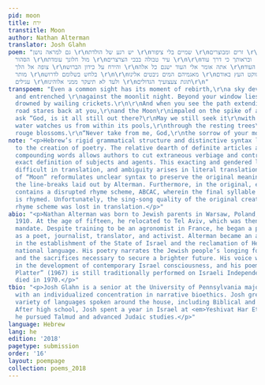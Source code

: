 ```yaml
---
pid: moon
title: ירח
transtitle: Moon
author: Nathan Alterman
translator: Josh Glahn
poem: "גם למראה נושן \r\nיש רגע של הולדת \r\nשמיים בלי ציפור \r\nזרים ומבוצרים \r\nבלילה
  הסהור \r\nמול חלונך עומדת \r\nעיר טבולה בבכי הצרצרים \r\n\r\nובראותך כי דרך עוד
  צופה אל הלך \r\nוהירח על כידון הברוש \r\nאתה אומר אלי העוד ישנם כל אלה \r\nהעוד
  מותר \r\nבלחש בשלומם לדרוש \r\n\r\nמאגמיהם המים ניבטים אלינו \r\nשוקט העץ באודם
  עגילים \r\nולעד לא תיעקר ממני אלוהינו \r\nתוגת צעצועיך הגדולים\r\n"
transpoem: "Even a common sight has its moment of rebirth,\r\na sky devoid of birds,\r\nalien
  and entrenched \r\nagainst the moonlit night. Beyond your window lies\r\na city
  drowned by wailing crickets.\r\n\r\nAnd when you see the path extending on,\r\nthe
  road stares back at you,\r\nand the Moon\r\nimpaled on the spike of a cypress,\r\nyou
  ask “God, is it all still out there?\r\nMay we still seek it\r\nwith whispered tones?”\r\n\r\nThe
  water watches us from within its pools,\r\nthrough the resting trees\r\nwith their
  rouge blossoms.\r\n“Never take from me, God,\r\nthe sorrow of your monumental playthings.”"
note: "<p>Hebrew’s rigid grammatical structure and distinctive syntax lends itself
  to the creation of poetry. The relative dearth of definite articles and ease in
  compounding words allows authors to cut extraneous verbiage and contributes to the
  exact definition of subjects and agents. This exacting and gendered language proves
  difficult in translation, and ambiguity arises in literal translation. This rendition
  of “Moon” reformulates unclear syntax to preserve the original meaning while maintaining
  the line-breaks laid out by Alterman. Furthermore, in the original, each stanza
  contains a disrupted rhyme scheme, ABCAC, wherein the final syllable of each line
  is rhymed. Unfortunately, the sing-song quality of the original created by this
  rhyme scheme was lost in translation.</p>"
abio: "<p>Nathan Alterman was born to Jewish parents in Warsaw, Poland, in August
  1910. At the age of fifteen, he relocated to Tel Aviv, which was then under British
  mandate. Despite training to be an agronomist in France, he began a promising career
  as a poet, journalist, translator, and activist. Alterman became an active participant
  in the establishment of the State of Israel and the reclamation of Hebrew as its
  national language. His poetry narrates the Jewish people’s longing for a homeland
  and the sacrifices necessary to secure a brighter future. His voice was highly influential
  in the development of contemporary Israel consciousness, and his poem “The Silver
  Platter” (1967) is still traditionally performed on Israeli Independence Day. Alterman
  died in 1970.</p>"
tbio: "<p>Josh Glahn is a senior at the University of Pennsylvania majoring in English
  with an individualized concentration in narrative bioethics. Josh grew up with a
  variety of languages spoken around the house, including Biblical and Modern Hebrew.
  After high school, Josh spent a year in Israel at <em>Yeshivat Har Etzion</em> where
  he pursued Talmud and advanced Judaic studies.</p>"
language: Hebrew
lang: he
edition: '2018'
pagetype: submission
order: '16'
layout: poempage
collection: poems_2018
---
```

